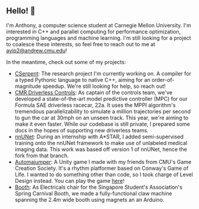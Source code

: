 ## Hello! 👋

I'm Anthony, a computer science student at Carnegie Mellon University. I'm interested in C++ and parallel computing for performance optimization, programming languages and machine learning. I'm still looking for a project to coalesce these interests, so feel free to reach out to me at ayip2@andrew.cmu.edu!

In the meantime, check out some of my projects:
- [CSerpent](https://github.com/rbdannenberg/cserpent): The research project I'm currently working on. A compiler for a typed Pythonic language to native C++, aiming for an order-of-magnitude speedup. We're still looking for help, so reach out!
- [CMR Driverless Controls](https://cmr.red/controls-docs): As captain of the controls team, we've developed a state-of-the-art model predictive controller (MPC) for our Formula SAE driverless racecar, 22a. It uses the MPPI algorithm's tremendous parallelizability to simulate a million trajectories per second to gun the car at 30mph on an unseen track. This year, we're aiming to make it even faster. While our codebase is still private, I prepared some docs in the hopes of supporting new driverless teams.
- [nnUNet](https://github.com/anthony-yip/nnUNet/tree/nnunetv1): During an internship with A*STAR, I added semi-supervised training onto the nnUNet framework to make use of unlabeled medical imaging data. This work was based off version 1 of nnUNet, hence the fork from that branch.
- [Automajumper](https://github.com/DarioQuintero/Automajumper): A Unity game I made with my friends from CMU's Game Creation Society. It's a rhythm platformer based on Conway's Game of Life. I wanted to do something other than code, so I took charge of Level Design instead. You can play the game [here](https://yuxiang-huang.itch.io/automajumper)!
- [Booth](https://github.com/Niaolan27/Claw-Machine-Booth-2024): As Electricals chair for the Singapore Student's Association's Spring Carnival Booth, we made a fully-functional claw machine spanning the 2.4m wide booth using magnets an an Arduino.
<!--
**anthony-yip/anthony-yip** is a ✨ _special_ ✨ repository because its `README.md` (this file) appears on your GitHub profile.

Here are some ideas to get you started:

- 🔭 I’m currently working on ...
- 🌱 I’m currently learning ...
- 👯 I’m looking to collaborate on ...
- 🤔 I’m looking for help with ...
- 💬 Ask me about ...
- 📫 How to reach me: ...
- 😄 Pronouns: ...
- ⚡ Fun fact: ...
-->
